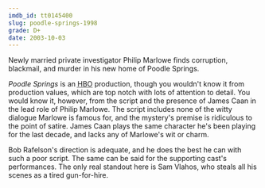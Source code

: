 ```yaml
---
imdb_id: tt0145400
slug: poodle-springs-1998
grade: D+
date: 2003-10-03
---
```


Newly married private investigator Philip Marlowe finds corruption, blackmail, and murder in his new home of Poodle Springs.

_Poodle Springs_ is an <abbr title="Home Box Office">HBO</abbr> production, though you wouldn't know it from production values, which are top notch with lots of attention to detail. You would know it, however, from the script and the presence of James Caan in the lead role of Philip Marlowe. The script includes none of the witty dialogue Marlowe is famous for, and the mystery's premise is ridiculous to the point of satire. James Caan plays the same character he's been playing for the last decade, and lacks any of Marlowe's wit or charm.

Bob Rafelson's direction is adequate, and he does the best he can with such a poor script. The same can be said for the supporting cast's performances. The only real standout here is Sam Vlahos, who steals all his scenes as a tired gun-for-hire.
